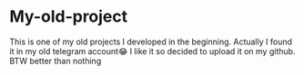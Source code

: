 # My-old-project
This is one of my old projects I developed in the beginning.
Actually I found it in my old telegram account😂
I like it so decided to upload it on my github. BTW better than nothing
